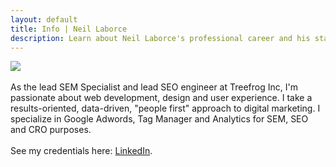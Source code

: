 ```yaml
---
layout: default
title: Info | Neil Laborce
description: Learn about Neil Laborce's professional career and his start into SEO.
---
```

<img src="{{ site.baseurl }}/images/neillaborce-info.png">
<br>
<br>As the lead SEM Specialist and lead SEO engineer at Treefrog Inc, I'm passionate about web development, design and user experience. I take a results-oriented, data-driven, "people first" approach to digital marketing. I specialize in Google Adwords, Tag Manager and Analytics for SEM, SEO and CRO purposes. 
<br>
<br>See my credentials here: <a href="https://ca.linkedin.com/in/rnlaborce">LinkedIn</a>.
<br>
<br>
